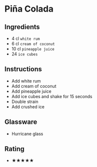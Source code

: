 # Piña Colada

## Ingredients
- 4 cl `white rum`
- 6 cl `cream of coconut`
- 10 cl `pineapple juice`
- 24 `ice cubes`

## Instructions
- Add white rum
- Add cream of coconut
- Add pineapple juice
- Add ice cubes and shake for 15 seconds
- Double strain
- Add crushed ice

## Glassware
- Hurricane glass

## Rating
- ★★★★★